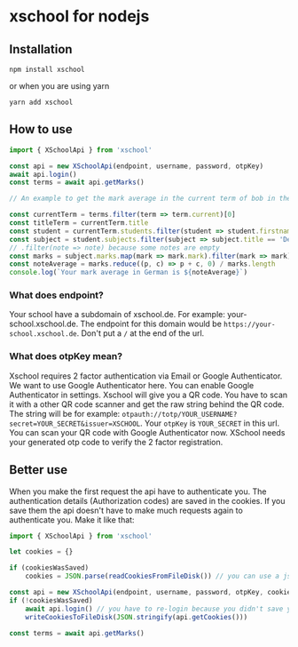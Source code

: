 # xschool for nodejs

## Installation

```shell
npm install xschool
```

or when you are using yarn

```shell
yarn add xschool
```

## How to use

```javascript
import { XSchoolApi } from 'xschool'

const api = new XSchoolApi(endpoint, username, password, otpKey)
await api.login()
const terms = await api.getMarks()

// An example to get the mark average in the current term of bob in the subject 'Deutsch'

const currentTerm = terms.filter(term => term.current)[0]
const titleTerm = currentTerm.title
const student = currentTerm.students.filter(student => student.firstname == 'Bob')[0]
const subject = student.subjects.filter(subject => subject.title == 'Deutsch')[0]
// .filter(note => note) because some notes are empty
const marks = subject.marks.map(mark => mark.mark).filter(mark => mark)
const noteAverage = marks.reduce((p, c) => p + c, 0) / marks.length
console.log(`Your mark average in German is ${noteAverage}`)
```

### What does endpoint?

Your school have a subdomain of xschool.de. For example: your-school.xschool.de. The endpoint for this domain would be `https://your-school.xschool.de`. Don't put a `/` at the end of the url.

### What does otpKey mean?

Xschool requires 2 factor authentication via Email or Google Authenticator. We want to use Google Authenticator here. You can enable Google Authenticator in settings. Xschool will give you a QR code. You have to scan it with a other QR code scanner and get the raw string behind the QR code. The string will be for example: `otpauth://totp/YOUR_USERNAME?secret=YOUR_SECRET&issuer=XSCHOOL`. Your `otpKey` is `YOUR_SECRET` in this url. You can scan your QR code with Google Authenticator now. XSchool needs your generated otp code to verify the 2 factor registration.

## Better use
When you make the first request the api have to authenticate you. The authentication details (Authorization codes) are saved in the cookies. If you save them the api doesn't have to make much requests again to authenticate you. Make it like that:

```javascript
import { XSchoolApi } from 'xschool'

let cookies = {}

if (cookiesWasSaved)
    cookies = JSON.parse(readCookiesFromFileDisk()) // you can use a json file for example

const api = new XSchoolApi(endpoint, username, password, otpKey, cookies) // you can pass the cookies in the constructor
if (!cookiesWasSaved)
    await api.login() // you have to re-login because you didn't save your cookies
    writeCookiesToFileDisk(JSON.stringify(api.getCookies()))

const terms = await api.getMarks()
```
